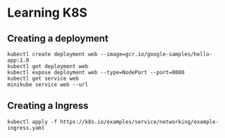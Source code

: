 # Learning K8S

## Creating a deployment

```shell
kubectl create deployment web --image=gcr.io/google-samples/hello-app:1.0
kubectl get deployment web
kubectl expose deployment web --type=NodePort --port=8080
kubectl get service web
minikube service web --url
```


## Creating a Ingress
```shell
kubectl apply -f https://k8s.io/examples/service/networking/example-ingress.yaml
```